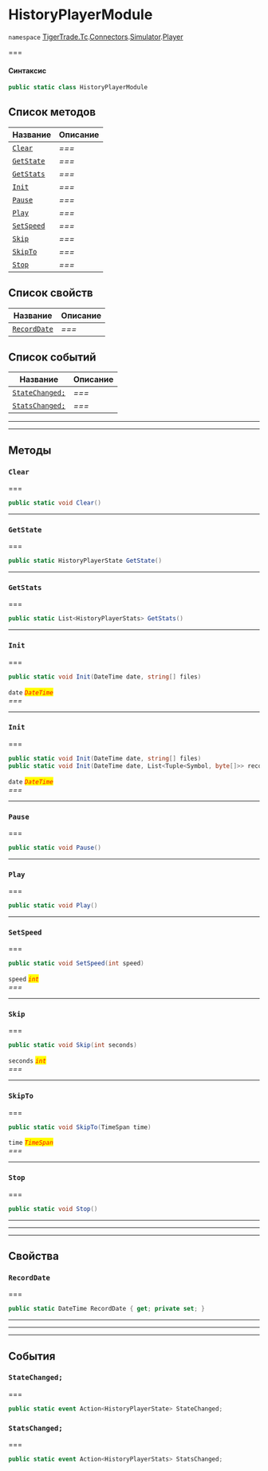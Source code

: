 # HistoryPlayerModule

`namespace` [TigerTrade.Tc](../../../).[Connectors](../../).[Simulator](../).[Player](./)

\===

#### Синтаксис

```csharp
public static class HistoryPlayerModule
```

## Список методов

| Название                                                | Описание |
| ------------------------------------------------------- | -------- |
| [`Clear`](historyplayermodule.cs.md#method-clear)       | _===_    |
| [`GetState`](historyplayermodule.cs.md#method-getstate) | _===_    |
| [`GetStats`](historyplayermodule.cs.md#method-getstats) | _===_    |
| [`Init`](historyplayermodule.cs.md#method-init)         | _===_    |
| [`Pause`](historyplayermodule.cs.md#method-pause)       | _===_    |
| [`Play`](historyplayermodule.cs.md#method-play)         | _===_    |
| [`SetSpeed`](historyplayermodule.cs.md#method-setspeed) | _===_    |
| [`Skip`](historyplayermodule.cs.md#method-skip)         | _===_    |
| [`SkipTo`](historyplayermodule.cs.md#method-skipto)     | _===_    |
| [`Stop`](historyplayermodule.cs.md#method-stop)         | _===_    |

## Список свойств

| Название                                                      | Описание |
| ------------------------------------------------------------- | -------- |
| [`RecordDate`](historyplayermodule.cs.md#property-recorddate) | _===_    |

## Список событий

| Название                                                         | Описание |
| ---------------------------------------------------------------- | -------- |
| [`StateChanged;`](historyplayermodule.cs.md#event-statechanged;) | _===_    |
| [`StatsChanged;`](historyplayermodule.cs.md#event-statschanged;) | _===_    |

***

***

## Методы

### `Clear` <a href="#method-clear" id="method-clear"></a>

\===

```csharp
public static void Clear()
```

***

### `GetState` <a href="#method-getstate" id="method-getstate"></a>

\===

```csharp
public static HistoryPlayerState GetState()
```

***

### `GetStats` <a href="#method-getstats" id="method-getstats"></a>

\===

```csharp
public static List<HistoryPlayerStats> GetStats()
```

***

### `Init` <a href="#method-init" id="method-init"></a>

\===

```csharp
public static void Init(DateTime date, string[] files)
```

`date` _<mark style="color:red;">`DateTime`</mark>_\
_===_

***

### `Init` <a href="#method-init" id="method-init"></a>

\===

```csharp
public static void Init(DateTime date, string[] files)
public static void Init(DateTime date, List<Tuple<Symbol, byte[]>> records)
```

`date` _<mark style="color:red;">`DateTime`</mark>_\
_===_

***

### `Pause` <a href="#method-pause" id="method-pause"></a>

\===

```csharp
public static void Pause()
```

***

### `Play` <a href="#method-play" id="method-play"></a>

\===

```csharp
public static void Play()
```

***

### `SetSpeed` <a href="#method-setspeed" id="method-setspeed"></a>

\===

```csharp
public static void SetSpeed(int speed)
```

`speed` _<mark style="color:red;">`int`</mark>_\
_===_

***

### `Skip` <a href="#method-skip" id="method-skip"></a>

\===

```csharp
public static void Skip(int seconds)
```

`seconds` _<mark style="color:red;">`int`</mark>_\
_===_

***

### `SkipTo` <a href="#method-skipto" id="method-skipto"></a>

\===

```csharp
public static void SkipTo(TimeSpan time)
```

`time` _<mark style="color:red;">`TimeSpan`</mark>_\
_===_

***

### `Stop` <a href="#method-stop" id="method-stop"></a>

\===

```csharp
public static void Stop()
```

***

***

***

## Свойства

### `RecordDate` <a href="#property-recorddate" id="property-recorddate"></a>

\===

```csharp
public static DateTime RecordDate { get; private set; }
```

***

***

***

## События

### `StateChanged;` <a href="#event-statechanged" id="event-statechanged"></a>

\===

```csharp
public static event Action<HistoryPlayerState> StateChanged;
```

### `StatsChanged;` <a href="#event-statschanged" id="event-statschanged"></a>

\===

```csharp
public static event Action<HistoryPlayerStats> StatsChanged;
```
